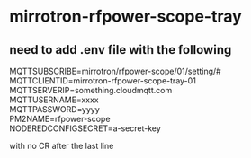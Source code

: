 # mirrotron-rfpower-scope-tray
## need to add .env file with the following
MQTTSUBSCRIBE=mirrotron/rfpower-scope/01/setting/#  
MQTTCLIENTID=mirrotron-rfpower-scope-tray-01  
MQTTSERVERIP=something.cloudmqtt.com  
MQTTUSERNAME=xxxx  
MQTTPASSWORD=yyyy  
PM2NAME=rfpower-scope  
NODEREDCONFIGSECRET=a-secret-key    

with no CR after the last line

